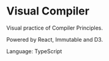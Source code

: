 # Visual Compiler

Visual practice of Compiler Principles.

Powered by React, Immutable and D3.

Language: TypeScript

